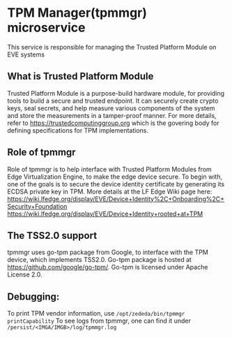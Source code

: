 
# TPM Manager(tpmmgr) microservice

This service is responsible for managing the Trusted Platform Module on EVE systems

## What is Trusted Platform Module

Trusted Platform Module is a purpose-build hardware module, for providing tools to
build a secure and trusted endpoint. It can securely create crypto keys, seal secrets,
and help measure various components of the system and store the measurements in a
tamper-proof manner. For more details, refer to <https://trustedcomputinggroup.org> which is
the govering body for defining specifications for TPM implementations.


## Role of tpmmgr

Role of tpmmgr is to help interface with Trusted Platform Modules from Edge Virtualization Engine,
to make the edge device secure. To begin with, one of the goals is to secure the device identity
certificate by generating its ECDSA private key in TPM. More details at the LF Edge Wiki page here:
<https://wiki.lfedge.org/display/EVE/Device+Identity%2C+Onboarding%2C+Security+Foundation>
<https://wiki.lfedge.org/display/EVE/Device+Identity+rooted+at+TPM>

## The TSS2.0 support

tpmmgr uses go-tpm package from Google, to interface with the TPM device, which implements TSS2.0.
Go-tpm package is hosted at <https://github.com/google/go-tpm/>. Go-tpm is licensed under Apache License 2.0.

## Debugging:

To print TPM vendor information, use `/opt/zededa/bin/tpmmgr printCapability`
To see logs from tpmmgr, one can find it under `/persist/<IMGA/IMGB>/log/tpmmgr.log`
